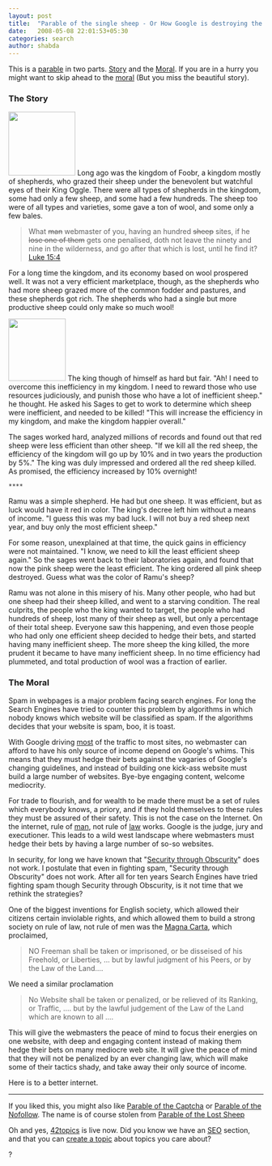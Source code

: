 ```yaml
---
layout: post
title:  "Parable of the single sheep - Or How Google is destroying the internet, and nobody seems to know."
date:   2008-05-08 22:01:53+05:30
categories: search
author: shabda
---
```

This is a [parable](http://en.wikipedia.org/wiki/Parable) in two parts. <a href="#story"> Story</a> and the <a href="#moral">Moral</a>. If you are in a hurry you might want to skip ahead to the <a  href="#moral">moral</a> (But you miss the beautiful story).

<a name="story"></a>
### The Story

<img src="http://www.agiliq.com/blog/wp-content/uploads/2008/05/sheep.jpg" alt="" title="sheep" width="132" height="126" class="left" />
Long ago was the kingdom of Foobr, a kingdom mostly of shepherds, who grazed their sheep under the benevolent but watchful eyes of their King Oggle. There were all types of shepherds in the kingdom, some had only a few sheep, and some had a few hundreds. The sheep too were of all types and varieties, some gave a ton of wool, and some only a few bales.

<blockquote class="right">
What <del>man</del> webmaster of you, having an hundred <del>sheep</del> sites, if he <del>lose one of them</del> gets one penalised, doth not leave the ninety and nine in the wilderness, and go after that which is lost, until he find it?
<br />
<a href="http://scripturetext.com/luke/15-4.htm">Luke 15:4</a>
</blockquote>

For a long time the kingdom, and its economy based on wool prospered well. It was not a very efficient marketplace, though, as the shepherds who had more sheep grazed more of the common fodder and pastures, and these shepherds got rich. The shepherds who had a single but more productive sheep could only make so much wool!

<img src="http://www.agiliq.com/blog/wp-content/uploads/2008/05/crown.jpg" alt="" title="crown" width="113" height="123" class="right" />
The king though of himself as hard but fair. "Ah! I need to overcome this inefficiency in my kingdom. I need to reward those who use resources judiciously, and punish those who have a lot of inefficient sheep." he thought. He asked his Sages to get to work to determine which sheep were inefficient, and needed to be killed! "This will increase the efficiency in my kingdom, and make  the kingdom happier overall."

The sages worked hard, analyzed millions of records and found out that red sheep were less efficient than other sheep. "If we kill all the red sheep, the efficiency of the kingdom will go up by 10% and in two years the production by 5%." The king was duly impressed and ordered all the red sheep killed. As promised, the efficiency increased by 10% overnight!

`****`

Ramu was a simple shepherd. He had but one sheep. It was efficient, but as luck would have it red in color. The king's decree left him without a means of income. "I guess this was my bad luck. I will not buy a red sheep next year, and buy only the most efficient sheep."

For some reason, unexplained at that time, the quick gains in efficiency were not maintained. "I know, we need to kill the least efficient sheep again." So the sages went back to their laboratories again, and found that now the pink sheep were the least efficient. The king ordered all pink sheep destroyed. Guess what was the color of Ramu's sheep?

Ramu was not alone in this misery of his. Many other people, who had but one sheep had their sheep killed, and went to a starving condition. The real culprits, the people who the king wanted to target, the people who had hundreds of sheep, lost many of their sheep as well, but only a percentage of their total sheep. Everyone saw this happening, and even those people who had only one efficient sheep decided to hedge their bets, and started having many inefficient sheep. The more sheep the king killed, the more prudent it became to have many inefficient sheep. In no time efficiency had plummeted, and total production of wool was a fraction of earlier.

<a name="moral"></a>
### The Moral

Spam in webpages is a major problem facing search engines. For long the Search Engines have tried to counter this problem by algorithms in which nobody knows which website will be classified as spam. If the algorithms decides that your website is spam, boo, it is toast.

With Google driving [most](http://searchengineoptimism.com/Google_refers_70_percent.html) of the traffic to most sites, no webmaster can afford to have his only source of income depend on Google's whims. This means that they must hedge their bets against the vagaries of Google's changing guidelines, and instead of building one kick-ass website must build a large number of websites. Bye-bye engaging content, welcome mediocrity.

For trade to flourish, and for wealth to be made there must be a set of rules which everybody knows, a priory, and if they hold themselves to these rules they must be assured of their safety. This is not the case on the Internet. On the internet, rule of [man](http://www.google-watch.org/), not rule of [law](http://en.wikipedia.org/wiki/Rule_of_law) works. Google is the judge, jury and executioner. This leads to a wild west landscape where webmasters must hedge their bets by having a large number of so-so websites.

In security, for long we have known that "[Security through Obscurity](http://en.wikipedia.org/wiki/Security_through_obscurity)" does not work. I postulate that even in fighting spam, "Security through Obscurity" does not work. After all for ten years Search Engines have tried fighting spam though Security through Obscurity, is it not time that we rethink the strategies?

One of the biggest inventions for English society, which allowed their citizens certain inviolable rights, and which allowed them to build a strong society on rule of law, not rule of men was the [Magna Carta](http://en.wikipedia.org/wiki/Magna_Carta), which proclaimed,

<blockquote>
NO Freeman shall be taken or imprisoned, or be disseised of his Freehold, or Liberties, ... but by lawful judgment of his Peers, or by the Law of the Land....
</blockquote>

We need a similar proclamation

<blockquote>
No Website shall be taken or penalized, or be relieved of its Ranking, or Traffic, .... but by the lawful judgement of the Law of the Land which are known to all ....
</blockquote>

This will give the webmasters the peace of mind to focus their energies on one website, with deep and engaging content instead of making them hedge their bets on many mediocre web site. It will give the peace of mind that they will not be penalized by an ever changing law, which will make some of their tactics shady, and take away their only source of income.

Here is to a better internet.

--------------------------------------
If you liked this, you might also like [Parable of the Captcha](http://42topics.com/blog/2008/04/parable-of-the-captcha-the-futility-of-fighting-automated-spam-with-automated-methods/) or [Parable of the Nofollow](http://42topics.com/blog/2008/04/parable-of-the-nofollow/). The name is of course stolen from [Parable of the Lost Sheep](http://en.wikipedia.org/wiki/Parable_of_the_Lost_Sheep)

Oh and yes, [42topics](http://www.42topics.com/) is live now. Did you know we have an [SEO](http://www.42topics.com/SEO/) section, and that you can [create a topic](http://42topics.com/createtopic/) about topics you care about?

?

